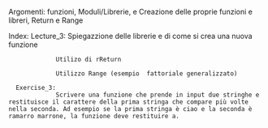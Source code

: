 Argomenti: funzioni, Moduli/Librerie, e Creazione delle proprie funzioni e libreri, Return e Range

Index:
       Lecture_3:
                 Spiegazzione delle librerie  e di come si crea una nuova funzione

                 Utilizo di rReturn

                 Utilizzo Range (esempio  fattoriale generalizzato)

      Exercise_3:
                 Scrivere una funzione che prende in input due stringhe e restituisce il carattere della prima stringa che compare più volte nella seconda. Ad esempio se la prima stringa è ciao e la seconda è ramarro marrone, la funzione deve restituire a.